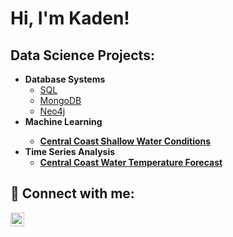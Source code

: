 <h1>Hi, I'm Kaden! </h1>

<h2>Data Science Projects:</h2>

- <b>Database Systems</b>
  - [SQL](https://github.com/kadennichols5/sql_db_proj)
  - [MongoDB](https://github.com/kadennichols5/mongo_db)
  - [Neo4j](https://github.com/kadennichols5/neo4j)
- <b>Machine Learning<b>
  - [Central Coast Shallow Water Conditions](link)
- <b>Time Series Analysis </b>
  - [Central Coast Water Temperature Forecast]()
  


<h2> 🤳 Connect with me:</h2>


[<img align="left" alt="KadenNichols | LinkedIn" width="22px" src="https://cdn.jsdelivr.net/npm/simple-icons@v3/icons/linkedin.svg" />][linkedin]

[linkedin]: https://linkedin.com/in/kadensnichols

<!--
**kadennichols5/kadennichols5** is a ✨ _special_ ✨ repository because its `README.md` (this file) appears on your GitHub profile.

Here are some ideas to get you started:

- 🔭 I’m currently working on ...
- 🌱 I’m currently learning ...
- 👯 I’m looking to collaborate on ...
- 🤔 I’m looking for help with ...
- 💬 Ask me about ...
- 📫 How to reach me: ...
- 😄 Pronouns: ...
- ⚡ Fun fact: ...
-->
